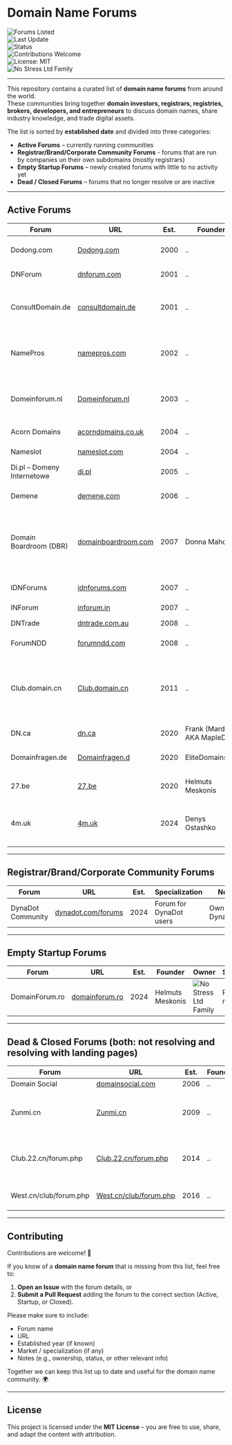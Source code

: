 # Domain Name Forums

![Forums Listed](https://img.shields.io/badge/Forums%20Listed-25-blue)  
![Last Update](https://img.shields.io/badge/Last%20Update-September%202025-brightgreen)  
![Status](https://img.shields.io/badge/Status-Active-yellow)  
![Contributions Welcome](https://img.shields.io/badge/Contributions-Welcome-success)  
![License: MIT](https://img.shields.io/badge/License-MIT-blue)  
![No Stress Ltd Family](https://img.shields.io/badge/Forum%20Family-No%20Stress%20Ltd-purple)  

---

This repository contains a curated list of **domain name forums** from around the world.  
These communities bring together **domain investors, registrars, registries, brokers, developers, and entrepreneurs** to discuss domain names, share industry knowledge, and trade digital assets.  

The list is sorted by **established date** and divided into three categories:
- **Active Forums** – currently running communities
- **Registrar/Brand/Corporate Community Forums** - forums that are run by companies un their own subdomains (mostly registrars)
- **Empty Startup Forums** – newly created forums with little to no activity yet  
- **Dead / Closed Forums** – forums that no longer resolve or are inactive  

---

## Active Forums

| Forum | URL | Est. | Founder | Owner | Specialization | Notes |
|-------|-----|-----|-----|-----|----------------|-------|
| Dodong.com | [Dodong.com](http://www.dodong.com/) | 2000 | .. | .. | Korean Domain forum | Yes, currently only on http - strange |
| DNForum | [dnforum.com](https://www.dnforum.com/) | 2001 | .. | ![No Stress Ltd Family](https://img.shields.io/badge/Forum%20Family-No%20Stress%20Ltd-purple) | General | 30k newsletters |
| ConsultDomain.de | [consultdomain.de](https://www.consultdomain.de/) | 2001 | .. | ![No Stress Ltd Family](https://img.shields.io/badge/Forum%20Family-No%20Stress%20Ltd-purple) | German-speaking market (Germany, Austria, Switzerland) | .. |
| NamePros | [namepros.com](https://www.namepros.com/) | 2002 | .. | .. | General | Owners unknown – Sr. Sales: Brian Harbin, Grit.org |
| Domeinforum.nl | [Domeinforum.nl](https://www.domeinforum.nl/) | 2003 | .. | .. | Dutch domainer community | Ignore absence of new posts - quality eyeballs |
| Acorn Domains | [acorndomains.co.uk](https://www.acorndomains.co.uk/) | 2004 | .. | ![No Stress Ltd Family](https://img.shields.io/badge/Forum%20Family-No%20Stress%20Ltd-purple) | UK market | .. |
| Nameslot | [nameslot.com](https://www.nameslot.com) | 2004 | .. | ![No Stress Ltd Family](https://img.shields.io/badge/Forum%20Family-No%20Stress%20Ltd-purple) | .com market | .. |
| Di.pl – Domeny Internetowe | [di.pl](https://di.pl/) | 2005 | .. | .. | Polish market (.pl) | |
| Demene | [demene.com](https://www.demene.com/) | 2006 | .. | .. | Spanish-language market | |
| Domain Boardroom (DBR) | [domainboardroom.com](https://domainboardroom.com/) | 2007 | Donna Mahony | .. | Private pro community | Invite-only / threads not indexed by Google & available to view only members |
| IDNForums | [idnforums.com](https://www.idnforums.com/) | 2007 | .. | .. | Internationalized Domain Names (IDNs) | |
| INForum | [inforum.in](https://www.inforum.in/) | 2007 | .. | .. | Indian market | .. |
| DNTrade | [dntrade.com.au](https://dntrade.com.au/) | 2008 | .. | Trillion | Australian market | Part of Trillion family |
| ForumNDD | [forumndd.com](https://www.forumndd.com/) | 2008 | .. | ![No Stress Ltd Family](https://img.shields.io/badge/Forum%20Family-No%20Stress%20Ltd-purple) | French market | .. |
| Club.domain.cn | [Club.domain.cn](https://club.domain.cn/forum.php) | 2011 | .. | Yijie Group (易介集团) / China VIP Group (中国贵宾集团 | Chinese Domain Forum | Operated by: operates under Yijie Group (易介集团) / China VIP Group (中国贵宾集团) |
| DN.ca | [dn.ca](https://dn.ca/) | 2020 | Frank (Mardin?) AKA MapleDots | Frank (Mardin?) AKA MapleDots | Canadian market | Owner: Frank (MapleDots) |
| Domainfragen.de | [Domainfragen.d](https://domainfragen.de/) | 2020 | EliteDomains.de | EliteDomains.de | Ownership: EliteDomains.de (marketplace) | 
| 27.be | [27.be](https://www.27.be) | 2020 | Helmuts Meskonis | ![No Stress Ltd Family](https://img.shields.io/badge/Forum%20Family-No%20Stress%20Ltd-purple) | Belgium / European market | .. |
| 4m.uk | [4m.uk](https://4m.uk/) | 2024 | Denys Ostashko | Denys Ostashko | UK domainers | Denys runs DomainLore.uk (UK drop catchers and marketplace) |

---

## Registrar/Brand/Corporate Community Forums

| Forum | URL | Est. | Specialization | Notes |
|-------|-----|-----|----------------|-------|
| DynaDot Community | [dynadot.com/forums](https://www.dynadot.com/forums) | 2024 | Forum for DynaDot users | Ownership: DynaDot |

---

## Empty Startup Forums

| Forum | URL | Est. | Founder | Owner | Specialization | Notes |
|-------|-----|-----|-----|-----|----------------|-------|
| DomainForum.ro | [domainforum.ro](https://www.domainforum.ro) | 2024 | Helmuts Meskonis | ![No Stress Ltd Family](https://img.shields.io/badge/Forum%20Family-No%20Stress%20Ltd-purple) | Romanian market | .. |

---

## Dead & Closed Forums (both: not resolving and resolving with landing pages)

| Forum | URL | Est. | Founder | Owner | Specialization | Notes |
|-------|-----|-----|-----|-----|----------------|-------|
| Domain Social | [domainsocial.com](http://domainsocial.com/) | 2006 | .. | .. | General | Closed |
| Zunmi.cn | [Zunmi.cn](https://zunmi.cn/) | 2009 | .. | .. | Chinese domain forum that was focused on parking | Closed |
| Club.22.cn/forum.php | [Club.22.cn/forum.php](https://Club.22.cn/forum.php) | 2014 | .. | .. | Chinese domainer forum focused on domain trading | by 22.cn / not resolving |
| West.cn/club/forum.php | [West.cn/club/forum.php](https://West.cn/club/forum.php) | 2016 | .. | .. | Chinese domain forum by West.cn | Closed in 2017 |

---

## Contributing

Contributions are welcome! 🙌  

If you know of a **domain name forum** that is missing from this list, feel free to:  
1. **Open an Issue** with the forum details, or  
2. **Submit a Pull Request** adding the forum to the correct section (Active, Startup, or Closed).  

Please make sure to include:  
- Forum name  
- URL  
- Established year (if known)  
- Market / specialization (if any)  
- Notes (e.g., ownership, status, or other relevant info)  

Together we can keep this list up to date and useful for the domain name community. 🌍  

---

## License

This project is licensed under the **MIT License** – you are free to use, share, and adapt the content with attribution.
